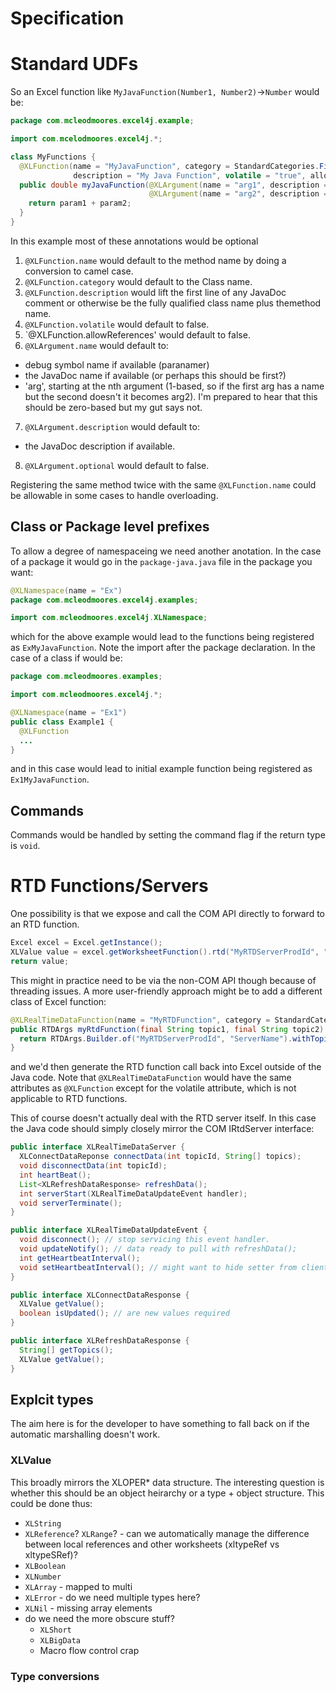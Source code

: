 Specification
=============

# Standard UDFs
So an Excel function like `MyJavaFunction(Number1, Number2)`->`Number` would be:
``` java
package com.mcleodmoores.excel4j.example;

import com.mcelodmoores.excel4j.*;

class MyFunctions {
  @XLFunction(name = "MyJavaFunction", category = StandardCategories.Financial, 
              description = "My Java Function", volatile = "true", allowReferences = "false")
  public double myJavaFunction(@XLArgument(name = "arg1", description = "first argument", optional = "false") double arg1, 
                               @XLArgument(name = "arg2", description = "second argument", optional = "false") double param2) {
    return param1 + param2;
  }
}
```

In this example most of these annotations would be optional

1. `@XLFunction.name` would default to the method name by doing a conversion to camel case.
2. `@XLFunction.category` would default to the Class name.
3. `@XLFunction.description` would lift the first line of any JavaDoc comment or otherwise be the fully qualified class name plus themethod name.
4. `@XLFunction.volatile` would default to false.
5. `@XLFunction.allowReferences' would default to false.
6. `@XLArgument.name` would default to:
  - debug symbol name if available (paranamer) 
  - the JavaDoc name if available (or perhaps this should be first?)
  - 'arg<x>', starting at the nth argument (1-based, so if the first arg has a name but the second doesn't it becomes arg2).  I'm prepared to hear that this should be zero-based but my gut says not.
7. `@XLArgument.description` would default to:
  - the JavaDoc description if available.
8. `@XLArgument.optional` would default to false.

Registering the same method twice with the same `@XLFunction.name` could be allowable in some cases to handle overloading.

## Class or Package level prefixes
To allow a degree of namespaceing we need another anotation. In the case of a package it would go in the `package-java.java` file in the package you want:

``` java
@XLNamespace(name = "Ex")
package com.mcleodmoores.excel4j.examples;

import com.mcleodmoores.excel4j.XLNamespace;
```

which for the above example would lead to the functions being registered as `ExMyJavaFunction`.  Note the import after the package declaration.  In the case of a class if would be:

``` java
package com.mcleodmoores.examples;

import com.mcleodmoores.excel4j.*;

@XLNamespace(name = "Ex1")
public class Example1 {
  @XLFunction
  ...
}
```

and in this case would lead to initial example function being registered as `Ex1MyJavaFunction`.

## Commands 
Commands would be handled by setting the command flag if the return type is `void`.

# RTD Functions/Servers
One possibility is that we expose and call the COM API directly to forward to an RTD function.
``` java
Excel excel = Excel.getInstance();
XLValue value = excel.getWorksheetFunction().rtd("MyRTDServerProdId", "ServerName", "Topic1", "Topic2").getValue();
return value;
```
This might in practice need to be via the non-COM API though because of threading issues.
A more user-friendly approach might be to add a different class of Excel function:
``` java
@XLRealTimeDataFunction(name = "MyRTDFunction", category = StandardCategories.Financial, description = "My RTD Function")
public RTDArgs myRtdFunction(final String topic1, final String topic2) {
  return RTDArgs.Builder.of("MyRTDServerProdId", "ServerName").withTopic(topic1).withTopic(topic2).build();
}
```
and we'd then generate the RTD function call back into Excel outside of the Java code.  Note that `@XLRealTimeDataFunction` would have the same attributes as `@XLFunction` except for the volatile attribute, which is not applicable to RTD functions.

This of course doesn't actually deal with the RTD server itself.  In this case the Java code should simply closely mirror the COM IRtdServer interface:
``` java
public interface XLRealTimeDataServer {
  XLConnectDataReponse connectData(int topicId, String[] topics);
  void disconnectData(int topicId);
  int heartBeat();
  List<XLRefreshDataResponse> refreshData();
  int serverStart(XLRealTimeDataUpdateEvent handler);
  void serverTerminate();
}

public interface XLRealTimeDataUpdateEvent {
  void disconnect(); // stop servicing this event handler.
  void updateNotify(); // data ready to pull with refreshData();
  int getHeartbeatInterval();
  void setHeartbeatInterval(); // might want to hide setter from client by excluding from interface.
}

public interface XLConnectDataResponse {
  XLValue getValue();
  boolean isUpdated(); // are new values required
}

public interface XLRefreshDataResponse {
  String[] getTopics();
  XLValue getValue();
}
```

## Explcit types

The aim here is for the developer to have something to fall back on if the automatic marshalling doesn't work.
### XLValue
This broadly mirrors the XLOPER* data structure.  The interesting question is whether this should be an object heirarchy or a type + object structure.  This could be done thus:
  - `XLString`
  - `XLReference`? `XLRange`? - can we automatically manage the difference between local references and other worksheets (xltypeRef vs xltypeSRef)?
  - `XLBoolean`
  - `XLNumber`
  - `XLArray` - mapped to multi
  - `XLError` - do we need multiple types here?
  - `XLNil` - missing array elements
  - do we need the more obscure stuff?
    - `XLShort`
    - `XLBigData`
    - Macro flow control crap

### Type conversions




